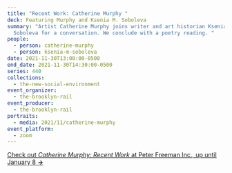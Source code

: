 ```yaml
---
title: "Recent Work: Catherine Murphy "
deck: Featuring Murphy and Ksenia M. Soboleva
summary: "Artist Catherine Murphy joins writer and art historian Ksenia M.
  Soboleva for a conversation. We conclude with a poetry reading. "
people:
  - person: catherine-murphy
  - person: ksenia-m-soboleva
date: 2021-11-30T13:00:00-0500
end_date: 2021-11-30T14:30:00-0500
series: 440
collections:
  - the-new-social-environment
event_organizer:
  - the-brooklyn-rail
event_producer:
  - the-brooklyn-rail
portraits:
  - media: 2021/11/catherine-murphy
event_platform:
  - zoom
---
```

[Check out *Catherine Murphy: Recent Work* at Peter Freeman Inc., up until January 8 **→**](https://www.peterfreemaninc.com/exhibitions/catherine-murphy3)

[](https://www.peterfreemaninc.com/exhibitions/catherine-murphy3)